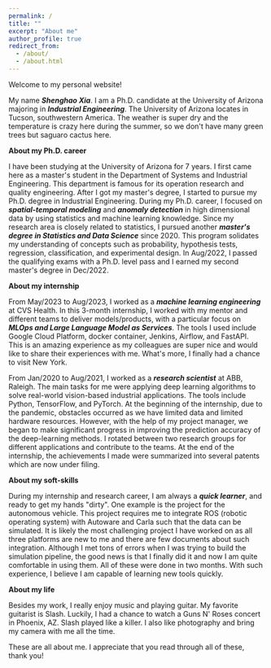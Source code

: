 ```yaml
---
permalink: /
title: ""
excerpt: "About me"
author_profile: true
redirect_from: 
  - /about/
  - /about.html
---
```


Welcome to my personal website!

My name ***Shenghao Xia***. I am a Ph.D. candidate at the University of Arizona majoring in ***Industrial Engineering***. The University of Arizona locates in Tucson, southwestern America. The weather is super dry and the temperature is crazy here during the summer, so we don't have many green trees but saguaro cactus here.   

**About my Ph.D. career**

I have been studying at the University of Arizona for 7 years. I first came here as a master's student in the Department of Systems and Industrial Engineering. This department is famous for its operation research and quality engineering. After I got my master's degree, I started to pursue my Ph.D. degree in Industrial Engineering. During my Ph.D. career, I focused on ***spatial-temporal modeling*** and ***anomaly detection*** in high dimensional data by using statistics and machine learning knowledge. Since my research area is closely related to statistics, I pursued another ***master's degree in Statistics and Data Science*** since 2020. This program solidates my understanding of concepts such as probability, hypothesis tests, regression, classification, and experimental design. In Aug/2022, I passed the qualifying exams with a Ph.D. level pass and I earned my second master's degree in Dec/2022.

**About my internship**

From May/2023 to Aug/2023, I worked as a ***machine learning engineering*** at CVS Health. In this 3-month internship, I worked with my mentor and different teams to deliver models/products, with a particular focus on ***MLOps and Large Language Model as Services***. The tools I used include Google Cloud Platform, docker container, Jenkins, Airflow, and FastAPI. This is an amazing experience as my colleagues are super nice and would like to share their experiences with me. What's more, I finally had a chance to visit New York.

From Jan/2020 to Aug/2021, I worked as a ***research scientist*** at ABB, Raleigh. The main tasks for me were applying deep learning algorithms to solve real-world vision-based industrial applications. The tools include Python, TensorFlow, and PyTorch. At the beginning of the internship, due to the pandemic, obstacles occurred as we have limited data and limited hardware resources. However, with the help of my project manager, we began to make significant progress in improving the prediction accuracy of the deep-learning methods. I rotated between two research groups for different applications and contribute to the teams. At the end of the internship, the achievements I made were summarized into several patents which are now under filing.


**About my soft-skills**

During my internship and research career, I am always a ***quick learner***, and ready to get my hands "dirty". One example is the project for the autonomous vehicle. This project requires me to integrate ROS (robotic operating system) with Autoware and Carla such that the data can be simulated. It is likely the most challenging project I have worked on as all three platforms are new to me and there are few documents about such integration. Although I met tons of errors when I was trying to build the simulation pipeline, the good news is that I finally did it and now I am quite comfortable in using them. All of these were done in two months. With such experience, I believe I am capable of learning new tools quickly.

**About my life**

Besides my work, I really enjoy music and playing guitar. My favorite guitarist is Slash. Luckily, I had a chance to watch a Guns N' Roses concert in Phoenix, AZ. Slash played like a killer. I also like photography and bring my camera with me all the time.

These are all about me. I appreciate that you read through all of these, thank you!
